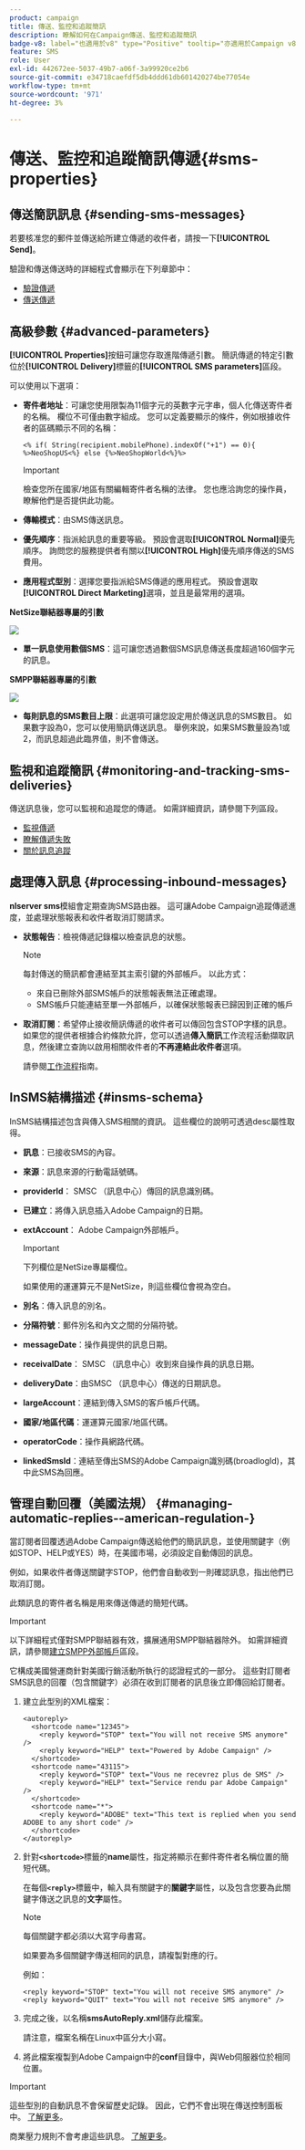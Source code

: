 ```yaml
---
product: campaign
title: 傳送、監控和追蹤簡訊
description: 瞭解如何在Campaign傳送、監控和追蹤簡訊
badge-v8: label="也適用於v8" type="Positive" tooltip="亦適用於Campaign v8"
feature: SMS
role: User
exl-id: 442672ee-5037-49b7-a06f-3a99920ce2b6
source-git-commit: e34718caefdf5db4ddd61db601420274be77054e
workflow-type: tm+mt
source-wordcount: '971'
ht-degree: 3%

---
```


# 傳送、監控和追蹤簡訊傳遞{#sms-properties}

## 傳送簡訊訊息 {#sending-sms-messages}

若要核准您的郵件並傳送給所建立傳遞的收件者，請按一下&#x200B;**[!UICONTROL Send]**。

驗證和傳送傳送時的詳細程式會顯示在下列章節中：

* [驗證傳遞](steps-validating-the-delivery.md)
* [傳送傳遞](steps-sending-the-delivery.md)

## 高級參數 {#advanced-parameters}

**[!UICONTROL Properties]**&#x200B;按鈕可讓您存取進階傳遞引數。 簡訊傳遞的特定引數位於&#x200B;**[!UICONTROL Delivery]**&#x200B;標籤的&#x200B;**[!UICONTROL SMS parameters]**&#x200B;區段。

可以使用以下選項：

* **寄件者地址**：可讓您使用限製為11個字元的英數字元字串，個人化傳送寄件者的名稱。 欄位不可僅由數字組成。 您可以定義要顯示的條件，例如根據收件者的區碼顯示不同的名稱：

  ```
  <% if( String(recipient.mobilePhone).indexOf("+1") == 0){ %>NeoShopUS<%} else {%>NeoShopWorld<%}%>
  ```

  >[!IMPORTANT]
  >
  >檢查您所在國家/地區有關編輯寄件者名稱的法律。 您也應洽詢您的操作員，瞭解他們是否提供此功能。

* **傳輸模式**：由SMS傳送訊息。
* **優先順序**：指派給訊息的重要等級。 預設會選取&#x200B;**[!UICONTROL Normal]**&#x200B;優先順序。 詢問您的服務提供者有關以&#x200B;**[!UICONTROL High]**&#x200B;優先順序傳送的SMS費用。
* **應用程式型別**：選擇您要指派給SMS傳遞的應用程式。 預設會選取&#x200B;**[!UICONTROL Direct Marketing]**&#x200B;選項，並且是最常用的選項。

**NetSize聯結器專屬的引數**

![](assets/s_user_mobile_sms_adv_netsize.png)

* **單一訊息使用數個SMS**：這可讓您透過數個SMS訊息傳送長度超過160個字元的訊息。

**SMPP聯結器專屬的引數**

![](assets/s_user_mobile_sms_adv_smpp.png)

* **每則訊息的SMS數目上限**：此選項可讓您設定用於傳送訊息的SMS數目。 如果數字設為0，您可以使用簡訊傳送訊息。 舉例來說，如果SMS數量設為1或2，而訊息超過此臨界值，則不會傳送。

## 監視和追蹤簡訊 {#monitoring-and-tracking-sms-deliveries}

傳送訊息後，您可以監視和追蹤您的傳遞。 如需詳細資訊，請參閱下列區段。

* [監視傳遞](about-delivery-monitoring.md)
* [瞭解傳遞失敗](understanding-delivery-failures.md)
* [關於訊息追蹤](about-message-tracking.md)

## 處理傳入訊息 {#processing-inbound-messages}

**nlserver sms**&#x200B;模組會定期查詢SMS路由器。 這可讓Adobe Campaign追蹤傳遞進度，並處理狀態報表和收件者取消訂閱請求。

* **狀態報告**：檢視傳遞記錄檔以檢查訊息的狀態。

  >[!NOTE]
  >
  >每封傳送的簡訊都會連結至其主索引鍵的外部帳戶。 以此方式：
  >
  > * 來自已刪除外部SMS帳戶的狀態報表無法正確處理。
  > * SMS帳戶只能連結至單一外部帳戶，以確保狀態報表已歸因到正確的帳戶

* **取消訂閱**：希望停止接收簡訊傳遞的收件者可以傳回包含STOP字樣的訊息。 如果您的提供者根據合約條款允許，您可以透過&#x200B;**傳入簡訊**&#x200B;工作流程活動擷取訊息，然後建立查詢以啟用相關收件者的&#x200B;**不再連絡此收件者**&#x200B;選項。

  請參閱[工作流程](../../workflow/using/architecture.md)指南。

## InSMS結構描述 {#insms-schema}

InSMS結構描述包含與傳入SMS相關的資訊。 這些欄位的說明可透過desc屬性取得。

* **訊息**：已接收SMS的內容。
* **來源**：訊息來源的行動電話號碼。
* **providerId**： SMSC （訊息中心）傳回的訊息識別碼。
* **已建立**：將傳入訊息插入Adobe Campaign的日期。
* **extAccount**： Adobe Campaign外部帳戶。

  >[!IMPORTANT]
  >
  >下列欄位是NetSize專屬欄位。
  >
  >如果使用的運運算元不是NetSize，則這些欄位會視為空白。

* **別名**：傳入訊息的別名。
* **分隔符號**：郵件別名和內文之間的分隔符號。
* **messageDate**：操作員提供的訊息日期。
* **receivalDate**： SMSC （訊息中心）收到來自操作員的訊息日期。
* **deliveryDate**：由SMSC （訊息中心）傳送的日期訊息。
* **largeAccount**：連結到傳入SMS的客戶帳戶代碼。
* **國家/地區代碼**：運運算元國家/地區代碼。
* **operatorCode**：操作員網路代碼。
* **linkedSmsId**：連結至傳出SMS的Adobe Campaign識別碼(broadlogId)，其中此SMS為回應。

## 管理自動回覆（美國法規） {#managing-automatic-replies--american-regulation-}

當訂閱者回覆透過Adobe Campaign傳送給他們的簡訊訊息，並使用關鍵字（例如STOP、HELP或YES）時，在美國市場，必須設定自動傳回的訊息。

例如，如果收件者傳送關鍵字STOP，他們會自動收到一則確認訊息，指出他們已取消訂閱。

此類訊息的寄件者名稱是用來傳送傳遞的簡短代碼。

>[!IMPORTANT]
>
>以下詳細程式僅對SMPP聯結器有效，擴展通用SMPP聯結器除外。 如需詳細資訊，請參閱[建立SMPP外部帳戶](sms-set-up.md#creating-an-smpp-external-account)區段。
>
>它構成美國營運商針對美國行銷活動所執行的認證程式的一部分。 這些對訂閱者SMS訊息的回覆（包含關鍵字）必須在收到訂閱者的訊息後立即傳回給訂閱者。

1. 建立此型別的XML檔案：

   ```
   <autoreply>
     <shortcode name="12345">
       <reply keyword="STOP" text="You will not receive SMS anymore" />
       <reply keyword="HELP" text="Powered by Adobe Campaign" />
     </shortcode>
     <shortcode name="43115">
       <reply keyword="STOP" text="Vous ne recevrez plus de SMS" />
       <reply keyword="HELP" text="Service rendu par Adobe Campaign" />
     </shortcode>
     <shortcode name="*">
       <reply keyword="ADOBE" text="This text is replied when you send ADOBE to any short code" />
     </shortcode>
   </autoreply>
   ```

1. 針對&#x200B;**`<shortcode>`**&#x200B;標籤的&#x200B;**name**&#x200B;屬性，指定將顯示在郵件寄件者名稱位置的簡短代碼。

   在每個&#x200B;**`<reply>`**&#x200B;標籤中，輸入具有關鍵字的&#x200B;**關鍵字**&#x200B;屬性，以及包含您要為此關鍵字傳送之訊息的&#x200B;**文字**&#x200B;屬性。

   >[!NOTE]
   >
   >每個關鍵字都必須以大寫字母書寫。

   如果要為多個關鍵字傳送相同的訊息，請複製對應的行。

   例如：

   ```
   <reply keyword="STOP" text="You will not receive SMS anymore" />
   <reply keyword="QUIT" text="You will not receive SMS anymore" />
   ```

1. 完成之後，以名稱&#x200B;**smsAutoReply.xml**&#x200B;儲存此檔案。

   請注意，檔案名稱在Linux中區分大小寫。

1. 將此檔案複製到Adobe Campaign中的&#x200B;**conf**&#x200B;目錄中，與Web伺服器位於相同位置。

>[!IMPORTANT]
>
>這些型別的自動訊息不會保留歷史記錄。 因此，它們不會出現在傳送控制面板中。 [了解更多](delivery-dashboard.md)。
>
>商業壓力規則不會考慮這些訊息。 [了解更多](../../campaign-opt/using/pressure-rules.md)。
